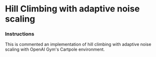
# Hill Climbing with adaptive noise scaling

### Instructions

This is commented an implementation of hill climbing with adaptive noise scaling with OpenAI Gym's Cartpole environment.

